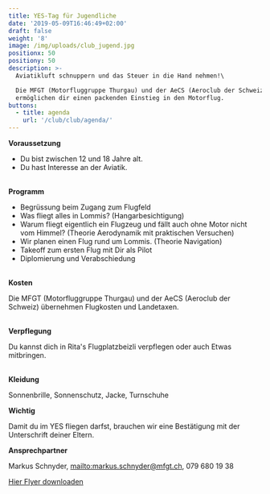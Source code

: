 ```yaml
---
title: YES-Tag für Jugendliche
date: '2019-05-09T16:46:49+02:00'
draft: false
weight: '8'
image: /img/uploads/club_jugend.jpg
positionx: 50
positiony: 50
description: >-
  Aviatikluft schnuppern und das Steuer in die Hand nehmen!\

  Die MFGT (Motorfluggruppe Thurgau) und der AeCS (Aeroclub der Schweiz)
  ermöglichen dir einen packenden Einstieg in den Motorflug.
buttons:
  - title: agenda
    url: '/club/club/agenda/'
---
```

**Voraussetzung**

* Du bist zwischen 12 und 18 Jahre alt.
* Du hast Interesse an der Aviatik.

\
**Programm**

* Begrüssung beim Zugang zum Flugfeld
* Was fliegt alles in Lommis? (Hangarbesichtigung)
* Warum fliegt eigentlich ein Flugzeug und fällt auch ohne Motor nicht vom Himmel? (Theorie Aerodynamik mit praktischen Versuchen)
* Wir planen einen Flug rund um Lommis. (Theorie Navigation)
* Takeoff zum ersten Flug mit Dir als Pilot
* Diplomierung und Verabschiedung

\
**Kosten**

Die MFGT (Motorfluggruppe Thurgau) und der AeCS (Aeroclub der Schweiz) übernehmen Flugkosten und Landetaxen.

\
**Verpflegung**

Du kannst dich in Rita's Flugplatzbeizli verpflegen oder auch Etwas mitbringen.

\
**Kleidung**

Sonnenbrille, Sonnenschutz, Jacke, Turnschuhe

**Wichtig**

Damit du im YES fliegen darfst, brauchen wir eine Bestätigung mit der Unterschrift deiner Eltern.

**Ansprechpartner**

Markus Schnyder, <mailto:markus.schnyder@mfgt.ch>, 079 680 19 38 

[Hier Flyer downloaden](pdf)
